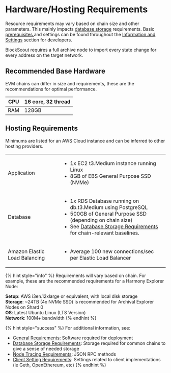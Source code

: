 # Hardware/Hosting Requirements

Resource requirements may vary based on chain size and other parameters. This mainly impacts [database storage](../for-developers/information-and-settings/database-storage-requirements.md) requirements. Basic [prerequisites ](../for-developers/information-and-settings/requirements.md)and settings can be found throughout the [Information and Settings](../for-developers/information-and-settings/) section for developers.

BlockScout requires a full archive node to import every state change for every address on the target network.

## Recommended Base Hardware

EVM chains can differ in size and requirements, these are the recommendations for optimal performance.

| CPU | 16 core, 32 thread |
| --- | ------------------ |
| RAM | 128GB              |

## Hosting Requirements

Minimums are listed for an AWS Cloud instance and can be inferred to other hosting providers.

|                               |                                                                                                                                                                                                                                                                                                               |
| ----------------------------- | ------------------------------------------------------------------------------------------------------------------------------------------------------------------------------------------------------------------------------------------------------------------------------------------------------------- |
| Application                   | <ul><li>1x EC2 t3.Medium instance running Linux</li><li>8GB of EBS General Purpose SSD (NVMe)</li></ul>                                                                                                                                                                                                       |
| Database                      | <ul><li>1x RDS Database running on db.t3.Medium using PostgreSQL</li><li> 500GB of General Purpose SSD (depending on chain size) </li><li>See <a href="../for-developers/information-and-settings/database-storage-requirements.md">Database Storage Requirements</a> for chain-relevant baselines.</li></ul> |
| Amazon Elastic Load Balancing | <ul><li>Average 100 <strong></strong> new connections/sec per Elastic Load Balancer</li></ul>                                                                                                                                                                                                                 |

{% hint style="info" %}
Requirements will vary based on chain. For example, these are the recommended requirements for a Harmony Explorer Node:

**Setup**: AWS i3en.12xlarge or equivalent, with local disk storage\
**Storage**: \~24TB (4x NVMe SSD) is recommended for Archival Explorer Nodes on Shard 0\
**OS**: Latest Ubuntu Linux (LTS Version)\
**Network**: 100M+ bandwidth
{% endhint %}

{% hint style="success" %}
For additional information, see:

* [General Requirements:](../for-developers/information-and-settings/requirements.md) Software required for deployment
* [Database Storage Requirements](../for-developers/information-and-settings/database-storage-requirements.md): Storage required for common chains to give a sense of needed storage
* [Node Tracing Requirements](../for-developers/information-and-settings/node-tracing-json-rpc-requirements.md): JSON RPC methods&#x20;
* [Client Setting Requirements](../for-developers/information-and-settings/client-settings-parity-geth-ganache.md): Settings related to client implementations (ie Geth, OpenEthereum, etc)
{% endhint %}



